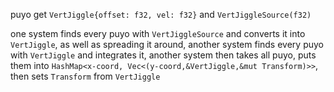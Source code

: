 puyo get `VertJiggle{offset: f32, vel: f32}` and `VertJiggleSource(f32)`

one system finds every puyo with `VertJiggleSource` and converts it into `VertJiggle`, as well as spreading it around,
another system finds every puyo with `VertJiggle` and integrates it,
another system then takes all puyo, puts them into `HashMap<x-coord, Vec<(y-coord,&VertJiggle,&mut Transform)>>`,
then sets `Transform` from `VertJiggle`
